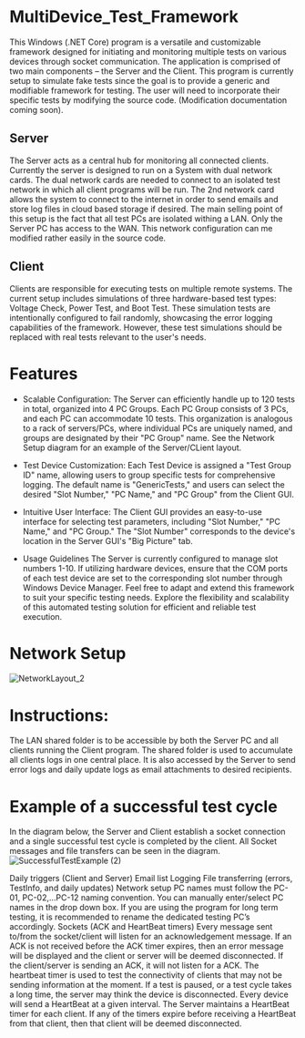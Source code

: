 # MultiDevice_Test_Framework

This Windows (.NET Core) program is a versatile and customizable framework designed for initiating and monitoring multiple tests on various devices through socket communication. The application is comprised of two main components – the Server and the Client. This program is currently setup to simulate fake tests since the goal is to provide a generic and modifiable framework for testing. The user will need to incorporate their specific tests by modifying the source code. (Modification documentation coming soon). 

## Server
The Server acts as a central hub for monitoring all connected clients. Currently the server is designed to run on a System with dual network cards. The dual network cards are needed to connect to an isolated test network in which all client programs will be run. The 2nd network card allows the system to connect to the internet in order to send emails and store log files in cloud based storage if desired. The main selling point of this setup is the fact that all test PCs are isolated withing a LAN. Only the Server PC has access to the WAN. This network configuration can me modified rather easily in the source code.

## Client
Clients are responsible for executing tests on multiple remote systems. The current setup includes simulations of three hardware-based test types: Voltage Check, Power Test, and Boot Test. These simulation tests are intentionally configured to fail randomly, showcasing the error logging capabilities of the framework. However, these test simulations should be replaced with real tests relevant to the user's needs.

# Features
* Scalable Configuration: The Server can efficiently handle up to 120 tests in total, organized into 4 PC Groups. Each PC Group consists of 3 PCs, and each PC can accommodate 10 tests. This organization is analogous to a rack of servers/PCs, where individual PCs are uniquely named, and groups are designated by their "PC Group" name. See the Network Setup diagram for an example of the Server/CLient layout.

* Test Device Customization: Each Test Device is assigned a "Test Group ID" name, allowing users to group specific tests for comprehensive logging. The default name is "GenericTests," and users can select the desired "Slot Number," "PC Name," and "PC Group" from the Client GUI.

* Intuitive User Interface: The Client GUI provides an easy-to-use interface for selecting test parameters, including "Slot Number," "PC Name," and "PC Group." The "Slot Number" corresponds to the device's location in the Server GUI's "Big Picture" tab.

* Usage Guidelines
The Server is currently configured to manage slot numbers 1-10. If utilizing hardware devices, ensure that the COM ports of each test device are set to the corresponding slot number through Windows Device Manager.
Feel free to adapt and extend this framework to suit your specific testing needs. Explore the flexibility and scalability of this automated testing solution for efficient and reliable test execution.

# Network Setup
![NetworkLayout_2](https://github.com/jphiggins88/MultiDevice_Test_Framework/assets/26196159/ba55c828-3924-4e6b-ac21-2f5b62d1b91a)


# Instructions:

The LAN shared folder is to be accessible by both the Server PC and all clients running the Client program. The shared folder is used to accumulate all clients logs in one central place. It is also accessed by the Server to send error logs and daily update logs as email attachments to desired recipients.

# Example of a successful test cycle
In the diagram below, the Server and Client establish a socket connection and a single successful test cycle is completed by the client.
All Socket messages and file transfers can be seen in the diagram.
![SuccessfulTestExample (2)](https://github.com/jphiggins88/MultiDevice_Test_Framework/assets/26196159/ea10769d-088c-447d-bbcc-b4d1b682c007)





Daily triggers (Client and Server)
Email list
Logging
File transferring (errors, TestInfo, and daily updates)
Network setup
PC names must follow the PC-01, PC-02,…PC-12 naming convention. You can manually enter/select PC names in the drop down box. If you are using the program for long term testing, it is recommended to rename the dedicated testing PC’s accordingly.
Sockets (ACK and HeartBeat timers)
Every message sent to/from the socket/client will listen for an acknowledgement message. If an ACK is not received before the ACK timer expires, then an error message will be displayed and the client or server will be deemed disconnected. If the client/server is sending an ACK, it will not listen for a ACK.
The heartbeat timer is used to test the connectivity of clients that may not be sending information at the moment. If a test is paused, or a test cycle takes a long time, the server may think the device is disconnected. Every device will send a HeartBeat at a given interval. The Server maintains a HeartBeat timer for each client. If any of the timers expire before receiving a HeartBeat from that client, then that client will be deemed disconnected.


